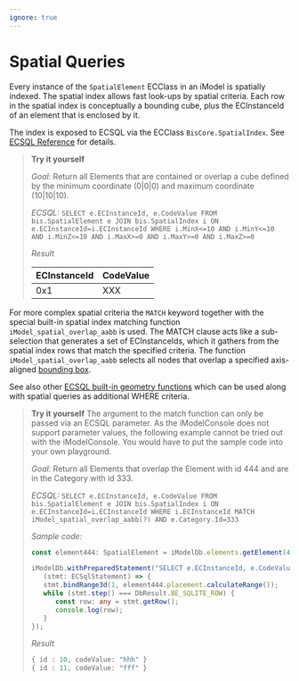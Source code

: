 ```yaml
---
ignore: true
---
```

# Spatial Queries

Every instance of the `SpatialElement` ECClass in an iModel is spatially indexed. The spatial index allows fast look-ups by spatial criteria. Each row in the spatial index is conceptually a bounding cube, plus the ECInstanceId of an element that is enclosed by it.

The index is exposed to ECSQL via the ECClass `BisCore.SpatialIndex`. See [ECSQL Reference](../SpatialQueries.md) for details.

> **Try it yourself**
>
> *Goal:* Return all Elements that are contained or overlap a cube defined by the minimum coordinate (0|0|0) and maximum coordinate (10|10|10).
>
> *ECSQL:* `SELECT e.ECInstanceId, e.CodeValue FROM bis.SpatialElement e JOIN bis.SpatialIndex i ON e.ECInstanceId=i.ECInstanceId
> WHERE i.MinX<=10 AND i.MinY<=10 AND i.MinZ<=10 AND i.MaxX>=0 AND i.MaxY>=0 AND i.MaxZ>=0`
>
> *Result*
>
> ECInstanceId | CodeValue
> -- | --
> 0x1 | XXX

For more complex spatial criteria the `MATCH` keyword together with the special built-in spatial index matching function `iModel_spatial_overlap_aabb` is used. The MATCH clause acts like a sub-selection that generates a set of ECInstanceIds, which it gathers from the spatial index rows that match the specified criteria.
The function `iModel_spatial_overlap_aabb` selects all nodes that overlap a specified axis-aligned [bounding box](../GeometrySqlFuncs.md#iModel_bbox).

See also other [ECSQL built-in geometry functions](../GeometrySqlFuncs.md) which can be used along with spatial queries as additional WHERE criteria.

> **Try it yourself**
> The argument to the match function can only be passed via an ECSQL parameter. As the iModelConsole does not support parameter values, the following example cannot be tried out with the iModelConsole. You would have to put the sample code into your own playground.
>
> *Goal:* Return all Elements that overlap the Element with id 444 and are in the Category with id 333.
>
> *ECSQL:* `SELECT e.ECInstanceId, e.CodeValue FROM bis.SpatialElement e JOIN bis.SpatialIndex i ON e.ECInstanceId=i.ECInstanceId
> WHERE i.ECInstanceId MATCH iModel_spatial_overlap_aabb(?) AND e.Category.Id=333`
>
> *Sample code:*
> ```ts
> const element444: SpatialElement = iModelDb.elements.getElement(444) as SpatialElement;
>
> iModelDb.withPreparedStatement("SELECT e.ECInstanceId, e.CodeValue FROM bis.SpatialElement e JOIN bis.SpatialIndex i ON e.ECInstanceId=i.ECInstanceId WHERE i.ECInstanceId MATCH iModel_spatial_overlap_aabb(?) AND e.Category.Id=333",
>    (stmt: ECSqlStatement) => {
>    stmt.bindRange3d(1, element444.placement.calculateRange());
>    while (stmt.step() === DbResult.BE_SQLITE_ROW) {
>       const row: any = stmt.getRow();
>       console.log(row);
>    }
> });
>```
>
> *Result*
> ```ts
> { id : 10, codeValue: "hhh" }
> { id : 11, codeValue: "fff" }
> ```
